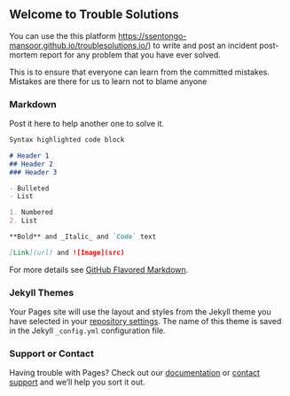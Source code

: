 ## Welcome to Trouble Solutions

You can use the this platform https://ssentongo-mansoor.github.io/troublesolutions.io/) to write and post an incident post-mortem report for any problem that you have ever solved.

This is to ensure that everyone can learn from the committed mistakes. Mistakes are there for us to learn not to blame anyone

### Markdown

Post it here to help another one to solve it.

```markdown
Syntax highlighted code block

# Header 1
## Header 2
### Header 3

- Bulleted
- List

1. Numbered
2. List

**Bold** and _Italic_ and `Code` text

[Link](url) and ![Image](src)
```

For more details see [GitHub Flavored Markdown](https://guides.github.com/features/mastering-markdown/).

### Jekyll Themes

Your Pages site will use the layout and styles from the Jekyll theme you have selected in your [repository settings](https://github.com/Ssentongo-Mansoor/troublesolutions.io/settings). The name of this theme is saved in the Jekyll `_config.yml` configuration file.

### Support or Contact

Having trouble with Pages? Check out our [documentation](https://help.github.com/categories/github-pages-basics/) or [contact support](https://github.com/contact) and we’ll help you sort it out.
